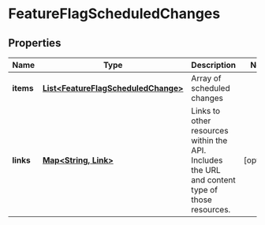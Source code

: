 

# FeatureFlagScheduledChanges


## Properties

| Name | Type | Description | Notes |
|------------ | ------------- | ------------- | -------------|
|**items** | [**List&lt;FeatureFlagScheduledChange&gt;**](FeatureFlagScheduledChange.md) | Array of scheduled changes |  |
|**links** | [**Map&lt;String, Link&gt;**](Link.md) | Links to other resources within the API. Includes the URL and content type of those resources. |  [optional] |



